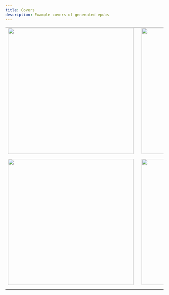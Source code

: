 ```yaml
---
title: Covers
description: Example covers of generated epubs
---
```


<table style="width:100%;text-align:center;"><tr><td>
<img src="https://bohdanbobrowski.github.io/blog2epub/assets/cover_1.jpg" width="400" style="margin:0 10px 10px 0" />
</td><td>
<img src="https://bohdanbobrowski.github.io/blog2epub/assets/cover_2.jpg" width="400" style="margin:0 10px 10px 0" />
</td></tr><tr><td>
<img src="https://bohdanbobrowski.github.io/blog2epub/assets/cover_3.jpg" width="400" style="margin:0 10px 10px 0" />
</td><td>
<img src="https://bohdanbobrowski.github.io/blog2epub/assets/cover_4.jpg" width="400" style="margin:0 10px 10px 0;" />
</td></tr></table>